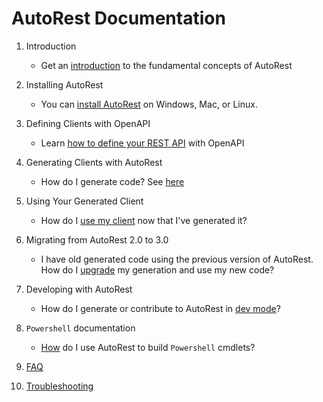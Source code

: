 # AutoRest Documentation

1. Introduction
    - Get an [introduction][introduction] to the fundamental concepts of AutoRest

2. Installing AutoRest
    - You can [install AutoRest][install] on Windows, Mac, or Linux.

3. Defining Clients with OpenAPI
    - Learn [how to define your REST API][openapi] with OpenAPI

4. Generating Clients with AutoRest
    - How do I generate code? See [here][generate]

5. Using Your Generated Client
    - How do I [use my client][client] now that I've generated it?

6. Migrating from AutoRest 2.0 to 3.0
    - I have old generated code using the previous version of AutoRest. How do I [upgrade][migrate] my generation and use my new code?

7. Developing with AutoRest
    - How do I generate or contribute to AutoRest in [dev mode][dev]?

8. `Powershell` documentation
    - [How][powershell] do I use AutoRest to build `Powershell` cmdlets?

9. [FAQ][faq]

10. [Troubleshooting][troubleshooting]

<!-- LINKS -->
[introduction]: ./introduction.md
[install]: ./install/readme.md
[openapi]: ./openapi/readme.md
[generate]: ./generate/readme.md
[client]: ./client/readme.md
[migrate]: ./migrate/readme.md
[dev]: ./developer/readme.md
[powershell]: ./powershell/readme.md
[faq]: ./faq.md
[troubleshooting]: ./troubleshooting.md